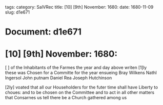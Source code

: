 tags: 
category: SalVRec
title: [10] [9th] November: 1680:
date: 1680-11-09
slug: d1e671




# Document: d1e671


# [10] [9th] November: 1680:

[ ] of the Inhabitants of the Farmes the year and day above writen [1]ly these was Chosen for a Committe for the year ensueing Bray Wilkens Nathl Ingersol John putnam Daniel Rea Joseph Hutchinson

[2ly] voated that all our Householders for the futer time shall have Liberty to choues: and to be chosen on the Committee and to act in all other matters that Consarnes us tell there be a Church gathered among us
